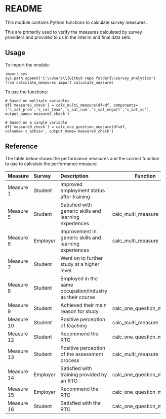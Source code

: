 # README

This module contains Python functions to calculate survey measures.

This are primarily used to verify the measures calculated by survey providers and provided to us in the interim and final data sets.

## Usage

To import the module:

```
import sys
sys.path.append('C:\\Users\\[GitHub repo folder]\\survey_analytics')
from calculate_measures import calculate_measures
```

To use the functions:

```
# Based on multiple variables
df['measure5_check'] = calc_multi_measure(df=df, components=['s_sat_prob','s_sat_team','s_sat_num','s_sat_engwrt','s_sat_sc'], output_name='measure5_check')

# Based on a single variable
df['measure9_check'] = calc_one_question_measure(df=df, colname='s_achiev', output_name='measure9_check')
```

## Reference

The table below shows the performance measures and the correct function to use to calculate the performance measure.

| Measure | Survey | Description | Function |
|:--------|:-------|:------------|----------|
| Measure 1 | Student | Improved employment status after training |  |
| Measure 5 | Student | Satisfied with generic skills and learning experiences | calc_multi_measure |
| Measure 6 | Employer | Improvement in generic skills and learning experiences | calc_multi_measure |
| Measure 7 | Student | Went on to further study at a higher level |  |
| Measure 8 | Student | Employed in the same occupation/industry as their course |  |
| Measure 9 | Student | Achieved their main reason for study | calc_one_question_measure |
| Measure 10 | Student | Positive perception of teaching | calc_multi_measure |
| Measure 12 | Student | Recommend the RTO | calc_one_question_measure |
| Measure 13 | Student | Positive perception of the assessment process | calc_multi_measure |
| Measure 14 | Employer | Satisfied with training provided by an RTO | calc_one_question_measure |
| Measure 15 | Employer | Recommend the RTO | calc_one_question_measure |
| Measure 16 | Student | Satisfied with the RTO | calc_one_question_measure |
